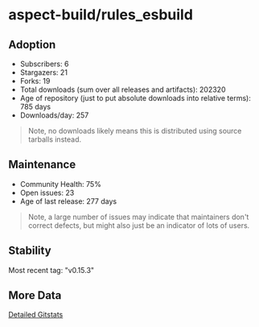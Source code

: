 # aspect-build/rules_esbuild

## Adoption

- Subscribers: 6
- Stargazers: 21
- Forks: 19
- Total downloads (sum over all releases and artifacts): 202320
- Age of repository (just to put absolute downloads into relative terms): 785 days
- Downloads/day: 257

> Note, no downloads likely means this is distributed using source tarballs instead.

## Maintenance

- Community Health: 75%
- Open issues: 23
- Age of last release: 277 days

> Note, a large number of issues may indicate that maintainers don't correct defects, but might also
> just be an indicator of lots of users.

## Stability

Most recent tag: "v0.15.3"

## More Data

[Detailed Gitstats](/bazel-catalog/gitstats/aspect-build/rules_esbuild)


